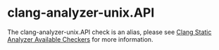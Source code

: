 # clang-analyzer-unix.API

The clang-analyzer-unix.API check is an alias, please see [Clang Static
Analyzer Available
Checkers](https://clang.llvm.org/docs/analyzer/checkers.html#unix-api)
for more information.
